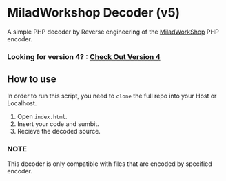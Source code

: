 # MiladWorkshop Decoder (v5)
A simple PHP decoder by Reverse engineering of the [MiladWorkShop](https://miladworkshop.ir/core/encoder/) PHP encoder.

### Looking for version 4? : [Check Out Version 4]([https://phpdecode.ml](https://github.com/amirmalek0/MiladWorkShop-Decoder))

## How to use
In order to run this script, you need to `clone` the full repo into your Host or Localhost.

1. Open `index.html`.
2. Insert your code and sumbit.
3. Recieve the decoded source.

### NOTE
This decoder is only compatible with files that are encoded by specified encoder.
